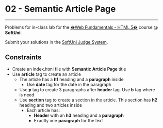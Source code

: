 # 02 - Semantic Article Page
------
Problems for in-class lab for the [�Web Fundamentals - HTML 5�](https://softuni.bg/trainings/2265/web-fundamentals-html5-january-2019/) course @ **SoftUni**.

Submit your solutions in the [SoftUni Judge System](https://judge.softuni.bg/Contests/1458/HTML-Tags-Semantic-Markup).

## Constraints
* Create an index.html file with **Semantic Article Page** title
* Use **article** tag to create an article
    * The article has a **h1** heading and a **paragraph** inside
        * Use **date** tag for the date in the paragraph
    * Use **p** tag to create 3 paragraphs after **header** tag. Use **b** tag where is need     
    * Use **section** tag to create a section in the article. This section has **h2** heading and two articles inside    
        * Each article has:    
            * **Header** with an **h3** heading and a **paragraph**
            * Exactly one **paragraph** for the text  